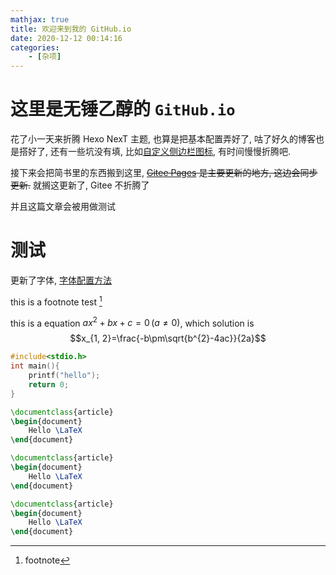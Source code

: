 ```yaml
---
mathjax: true
title: 欢迎来到我的 GitHub.io
date: 2020-12-12 00:14:16
categories: 
    - [杂项]
---
```

# 这里是无锤乙醇的 `GitHub.io`
花了小一天来折腾 Hexo NexT 主题, 也算是把基本配置弄好了, 咕了好久的博客也是搭好了, 还有一些坑没有填, 比如[自定义侧边栏图标](https://blog.dlzhang.com/posts/32/), 有时间慢慢折腾吧. 

接下来会把简书里的东西搬到这里, ~~[Gitee Pages](https://syvshc.gitee.io) 是主要更新的地方, 这边会同步更新.~~
就搁这更新了, Gitee 不折腾了

并且这篇文章会被用做测试

<!--more-->

# 测试

更新了字体, [字体配置方法](https://leay.net/2020/02/14/hexo-next-font/)

this is a footnote test [^1]

[^1]: footnote

this is a equation $ax^{2}+bx+c=0\,(a\ne 0)$, which solution is 
$$x_{1, 2}=\frac{-b\pm\sqrt{b^{2}-4ac}}{2a}$$ 

```C
#include<stdio.h>
int main(){
    printf("hello");
    return 0;
}
```

```tex
\documentclass{article}
\begin{document}
    Hello \LaTeX
\end{document}
```

```tex
\documentclass{article}
\begin{document}
    Hello \LaTeX
\end{document}
```

```tex
\documentclass{article}
\begin{document}
    Hello \LaTeX
\end{document}
```